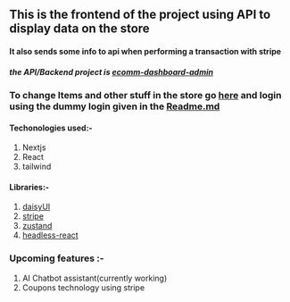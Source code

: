 ## This is the frontend of the project using API to display data on the store
#### It also sends some info to api when performing a transaction with stripe
##### the API/Backend project is [ecomm-dashboard-admin](https://github.com/DhrishP/ecomm-dashboard-admin)

### To change Items and other stuff in the store go [here](https://github.com/DhrishP/ecomm-dashboard-admin) and login using the dummy login given in the [Readme.md](https://github.com/DhrishP/ecomm-dashboard-admin/blob/main/README.md)

#### Techonologies used:-
1. Nextjs 
1. React
1. tailwind

#### Libraries:-
1. [daisyUI](https://daisyui.com/)
1. [stripe](https://stripe.com)
1. [zustand](https://zustand.com)
1. [headless-react](https://headlessui.com/)

### Upcoming features :-
1. AI Chatbot assistant(currently working)
1. Coupons technology using stripe



